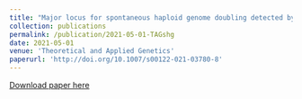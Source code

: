 ```yaml
---
title: "Major locus for spontaneous haploid genome doubling detected by a case–control GWAS in exotic maize germplasm"
collection: publications
permalink: /publication/2021-05-01-TAGshg
date: 2021-05-01
venue: 'Theoretical and Applied Genetics'
paperurl: 'http://doi.org/10.1007/s00122-021-03780-8'
---
```


[Download paper here](https://link.springer.com/article/10.1007/s00122-021-03780-8)
